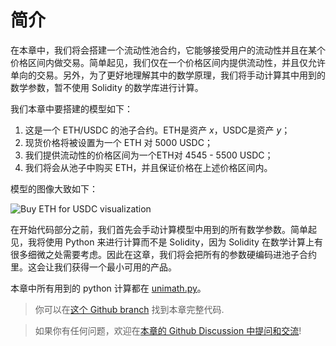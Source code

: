 # 简介

在本章中，我们将会搭建一个流动性池合约，它能够接受用户的流动性并且在某个价格区间内做交易。简单起见，我们仅在一个价格区间内提供流动性，并且仅允许单向的交易。另外，为了更好地理解其中的数学原理，我们将手动计算其中用到的数学参数，暂不使用 Solidity 的数学库进行计算。

我们本章中要搭建的模型如下：
1. 这是一个 ETH/USDC 的池子合约。ETH是资产 $x$，USDC是资产 $y$；
2. 现货价格将被设置为一个 ETH 对 5000 USDC；
3. 我们提供流动性的价格区间为一个ETH对 4545 - 5500 USDC；
4. 我们将会从池子中购买 ETH，并且保证价格在上述价格区间内。

模型的图像大致如下：


![Buy ETH for USDC visualization](/images/milestone_1/buy_eth_model.png)



在开始代码部分之前，我们首先会手动计算模型中用到的所有数学参数。简单起见，我将使用 Python 来进行计算而不是 Solidity，因为 Solidity 在数学计算上有很多细微之处需要考虑。因此在这章，我们将会把所有的参数硬编码进池子合约里。这会让我们获得一个最小可用的产品。

本章中所有用到的 python 计算都在 [unimath.py](https://github.com/Jeiwan/uniswapv3-code/blob/main/unimath.py)。

> 你可以在[这个 Github branch](https://github.com/Jeiwan/uniswapv3-code/tree/milestone_1) 找到本章完整代码.

> 如果你有任何问题，欢迎在[本章的 Github Discussion 中提问和交流](https://github.com/Jeiwan/uniswapv3-book/discussions/categories/milestone-1-first-swap)!


